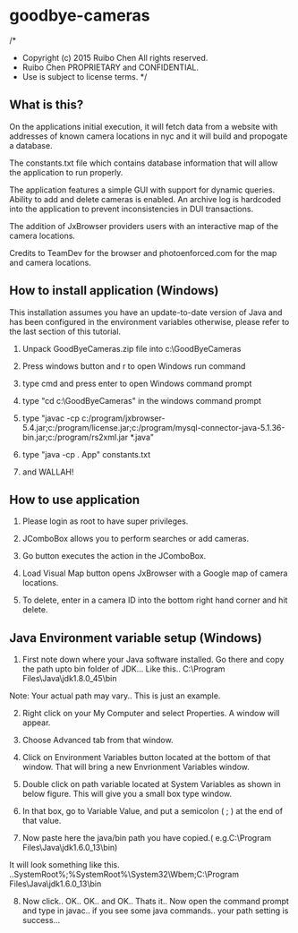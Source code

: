 # goodbye-cameras

/*
 * Copyright (c) 2015 Ruibo Chen All rights reserved.
 * Ruibo Chen PROPRIETARY and CONFIDENTIAL.
 * Use is subject to license terms.
 */

What is this?
-------------

On the applications initial execution, it will fetch data from a website with addresses of known camera locations in nyc and it will build and propogate a database. 

The constants.txt file which contains database information that will allow the application to run properly.

The application features a simple GUI with support for dynamic queries. Ability to add and delete cameras is enabled. An archive log is hardcoded into the application to prevent inconsistencies in DUI transactions.

The addition of JxBrowser providers users with an interactive map of the camera locations.

Credits to TeamDev for the browser and photoenforced.com for the map and camera locations.



How to install application (Windows)
--------------------------
This installation assumes you have an update-to-date version of Java and has been configured in the environment variables otherwise, please refer to the last section of this tutorial.

1. Unpack GoodByeCameras.zip file into c:\GoodByeCameras

2. Press windows button and r to open Windows run command

3. type cmd and press enter to open Windows command prompt

4. type "cd c:\GoodByeCameras" in the windows command prompt

5. type "javac -cp c:/program/jxbrowser-5.4.jar;c:/program/license.jar;c:/program/mysql-connector-java-5.1.36-bin.jar;c:/program/rs2xml.jar *.java"

6. type "java -cp . App" constants.txt

7. and WALLAH!


How to use application
----------------------

1. Please login as root to have super privileges.

2. JComboBox allows you to perform searches or add cameras.

3. Go button executes the action in the JComboBox.

4. Load Visual Map button opens JxBrowser with a Google map of camera locations.

5. To delete, enter in a camera ID into the bottom right hand corner and hit delete.


Java Environment variable setup (Windows)
-----------------------------------------
1. First note down where your Java software installed. Go there and copy the path upto bin folder of JDK...
Like this.. C:\Program Files\Java\jdk1.8.0_45\bin 

Note: Your actual path may vary.. This is just an example.
 
2. Right click on your My Computer and select Properties. A window will appear.
 
3. Choose Advanced tab from that window.
 
4. Click on Environment Variables button located at the bottom of that window. That will bring a new Envrionment Variables window.
 
5. Double click on path variable located at System Variables as shown in below figure.  This will give you a small box type window.
 
6. In that box, go to Variable Value, and put a semicolon ( ; ) at the end of that value.
 
7. Now paste here the java/bin path you have copied.( e.g.C:\Program Files\Java\jdk1.6.0_13\bin)

It will look something like this. ..SystemRoot%;%SystemRoot%\System32\Wbem;C:\Program Files\Java\jdk1.6.0_13\bin
 
8. Now click.. OK.. OK.. and OK..  Thats it..
Now open the command prompt and type in javac.. if you see some java commands.. your path setting is success...
